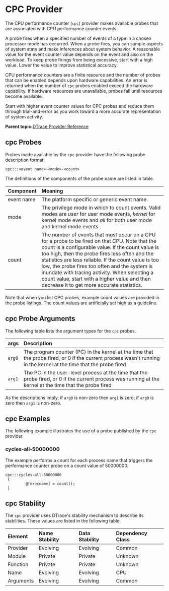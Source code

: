 
# CPC Provider <a id="dt_ref_cpc_prov">

The CPU performance counter \(`cpc`\) provider makes available probes that are associated with CPU performance counter events.

A probe fires when a specified number of events of a type in a chosen processor mode has occurred. When a probe fires, you can sample aspects of system state and make inferences about system behavior. A reasonable value for the event counter value depends on the event and also on the workload. To keep probe firings from being excessive, start with a high value. Lower the value to improve statistical accuracy.

CPU performance counters are a finite resource and the number of probes that can be enabled depends upon hardware capabilities. An error is returned when the number of `cpc` probes enabled exceed the hardware capability. If hardware resources are unavailable, probes fail until resources become available.

Start with higher event counter values for CPC probes and reduce them through trial-and-error as you work toward a more accurate representation of system activity.

**Parent topic:**[DTrace Provider Reference](../reference/dtrace_providers.md)

## cpc Probes <a id="dt_ref_cpcprobes_prov">

Probes made available by the `cpc` provider have the following probe description format:

```
cpc:::<event name>-<mode>-<count>
```

The definitions of the components of the probe name are listed in table.

|Component|Meaning|
| :---    | :---  |
|event name|The platform specific or generic event name.|
|mode|The privilege mode in which to count events. Valid modes are *user* for user mode events, *kernel* for kernel mode events and *all* for both user mode and kernel mode events.|
|count|The number of events that must occur on a CPU for a probe to be fired on that CPU. Note that the count is a configurable value. If the count value is too high, then the probe fires less often and the statistics are less reliable. If the count value is too low, the probe fires too often and the system is inundate with tracing activity. When selecting a count value, start with a higher value and then decrease it to get more accurate statistics.|

Note that when you list CPC probes, example count values are provided in the probe listings. The count values are artificially set high as a guideline.

## cpc Probe Arguments <a id="dt_ref_cpcargs_prov">

The following table lists the argument types for the `cpc` probes.

| args | Description |
| :--- | :--- |
|`arg0`|The program counter \(PC\) in the kernel at the time that the probe fired, or 0 if the current process wasn't running in the kernel at the time that the probe fired|
|`arg1`|The PC in the user-level process at the time that the probe fired, or 0 if the current process was running at the kernel at the time that the probe fired|

As the descriptions imply, if `arg0` is non-zero then `arg1` is zero; if `arg0` is zero then `arg1` is non-zero.

## cpc Examples <a id="dt_ref_cpcexamples_prov">

The following example illustrates the use of a probe published by the `cpc` provider.

### cycles-all-50000000

The example performs a count for each process name that triggers the performance counter probe on a count value of 50000000.

```
cpc:::cycles-all-50000000
 {
         @[execname] = count();
 }

```

## cpc Stability <a id="dt_ref_cpcstab_prov">

The `cpc` provider uses DTrace's stability mechanism to describe its stabilities. These values are listed in the following table.

| Element   | Name Stability | Data Stability | Dependency Class |
| :---      | :---           | :---           | :---             |
| Provider  | Evolving       | Evolving       | Common           |
| Module    | Private        | Private        | Unknown          |
| Function  | Private        | Private        | Unknown          |
| Name      | Evolving       | Evolving       | CPU              |
| Arguments | Evolving       | Evolving       | Common           |
